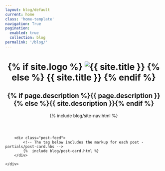 ```yaml
---
layout: blog/default
current: home
class: 'home-template'
navigation: True
pagination:
  enabled: true
  collection: blog
permalink: '/blog/'
---
```


<!-- < default -->
<!-- The tag above means: insert everything in this file
into the {body} of the default.hbs template -->

<!-- The big featured header, it uses blog cover image as a BG if available -->
<header class="site-header outer {% if page.cover or site.cover %}" style="background-image:  url({{ site.baseurl }}{% if page.cover %}{{ page.cover }}{% elsif site.cover %}{{ site.cover }}{% endif %}) {% else %}no-cover{% endif %}">
    <div class="inner">
        <div class="site-header-content">
            <h1 class="site-title">
                {% if site.logo %}
                    <img class="site-logo" src="{{ site.baseurl }}{{ site.logo }}" alt="{{ site.title }}"/>
                {% else %}
                    {{ site.title }}
                {% endif %}
            </h1>
            <h2 class="site-description">{% if page.description %}{{ page.description }}{% else %}{{ site.description }}{% endif %}</h2>
        </div>
        {% include blog/site-nav.html %}
    </div>
</header>

<!-- The main content area -->
<main id="site-main" class="site-main outer" role="main">
    <div class="inner">

        <div class="post-feed">
            <!-- The tag below includes the markup for each post - partials/post-card.hbs -->
            {%  include blog/post-card.html %}
        </div>

    </div>
</main>
